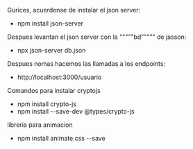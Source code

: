 Gurices, acuerdense de instalar el json server:

- npm install json-server

Despues levantan el json server con la """""bd""""" de jasson:

- npx json-server db.json

Despues nomas hacemos las llamadas a los endpoints:

- http://localhost:3000/usuario

Comandos para instalar cryptojs

- npm install crypto-js
- npm install --save-dev @types/crypto-js

libreria para animacion
- npm install animate.css --save

